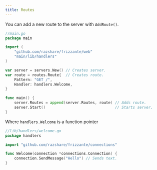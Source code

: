 ```yaml
---
title: Routes
---
```


You can add a new route to the server with `AddRoute()`.

```go
//main.go
package main

import (
    "github.com/razshare/frizzante/web"
    "main/lib/handlers"
)

var server = servers.New() // Creates server.
var route = routes.Route{  // Creates route.
    Pattern: "GET /", 
    Handler: handlers.Welcome,
}

func main() {
    server.Routes = append(server.Routes, route) // Adds route.
    server.Start()                               // Starts server.
}
```

Where `handlers.Welcome` is a function pointer

```go
//lib/handlers/welcome.go
package handlers

import "github.com/razshare/frizzante/connections"

func Welcome(connection *connections.Connection) {
    connection.SendMessage("Hello") // Sends text.
}
```
